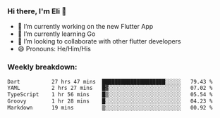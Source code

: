 ### Hi there, I'm Eli 👋
- 🔭 I’m currently working on the new Flutter App
- 🌱 I’m currently learning Go
- 🦄 I’m looking to collaborate with other flutter developers
- 😄 Pronouns: He/Him/His

### Weekly breakdown:
<!--START_SECTION:waka-->

```txt
Dart          27 hrs 47 mins  ████████████████████░░░░░   79.43 %
YAML          2 hrs 27 mins   █▓░░░░░░░░░░░░░░░░░░░░░░░   07.02 %
TypeScript    1 hr 56 mins    █▒░░░░░░░░░░░░░░░░░░░░░░░   05.54 %
Groovy        1 hr 28 mins    █░░░░░░░░░░░░░░░░░░░░░░░░   04.23 %
Markdown      19 mins         ▒░░░░░░░░░░░░░░░░░░░░░░░░   00.92 %
```

<!--END_SECTION:waka-->
